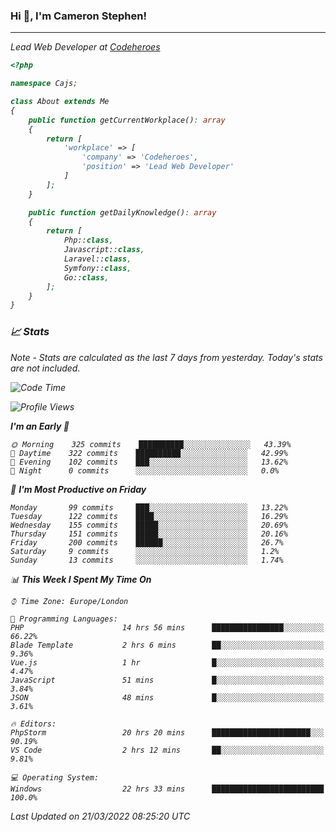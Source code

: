 ### Hi 👋, I'm Cameron Stephen!
<hr>
<p><em>Lead Web Developer at <a href="https://codeheroes.co.uk">Codeheroes</a></p>


```php
<?php

namespace Cajs;

class About extends Me
{
    public function getCurrentWorkplace(): array
    {
        return [
            'workplace' => [
                'company' => 'Codeheroes',
                'position' => 'Lead Web Developer'
            ]
        ];
    }

    public function getDailyKnowledge(): array
    {
        return [
            Php::class,
            Javascript::class,
            Laravel::class,
            Symfony::class,
            Go::class,
        ];
    }
}
```

### 📈 Stats
<p><em>Note - Stats are calculated as the last 7 days from yesterday. Today's stats are not included.</em></p>


<!--START_SECTION:waka-->
![Code Time](http://img.shields.io/badge/Code%20Time-2%2C747%20hrs%2015%20mins-blue)

![Profile Views](http://img.shields.io/badge/Profile%20Views-0-blue)

**I'm an Early 🐤** 

```text
🌞 Morning    325 commits    ██████████░░░░░░░░░░░░░░░   43.39% 
🌆 Daytime    322 commits    ██████████░░░░░░░░░░░░░░░   42.99% 
🌃 Evening    102 commits    ███░░░░░░░░░░░░░░░░░░░░░░   13.62% 
🌙 Night      0 commits      ░░░░░░░░░░░░░░░░░░░░░░░░░   0.0%

```
📅 **I'm Most Productive on Friday** 

```text
Monday       99 commits     ███░░░░░░░░░░░░░░░░░░░░░░   13.22% 
Tuesday      122 commits    ████░░░░░░░░░░░░░░░░░░░░░   16.29% 
Wednesday    155 commits    █████░░░░░░░░░░░░░░░░░░░░   20.69% 
Thursday     151 commits    █████░░░░░░░░░░░░░░░░░░░░   20.16% 
Friday       200 commits    ██████░░░░░░░░░░░░░░░░░░░   26.7% 
Saturday     9 commits      ░░░░░░░░░░░░░░░░░░░░░░░░░   1.2% 
Sunday       13 commits     ░░░░░░░░░░░░░░░░░░░░░░░░░   1.74%

```


📊 **This Week I Spent My Time On** 

```text
⌚︎ Time Zone: Europe/London

💬 Programming Languages: 
PHP                      14 hrs 56 mins      ████████████████░░░░░░░░░   66.22% 
Blade Template           2 hrs 6 mins        ██░░░░░░░░░░░░░░░░░░░░░░░   9.36% 
Vue.js                   1 hr                █░░░░░░░░░░░░░░░░░░░░░░░░   4.47% 
JavaScript               51 mins             █░░░░░░░░░░░░░░░░░░░░░░░░   3.84% 
JSON                     48 mins             █░░░░░░░░░░░░░░░░░░░░░░░░   3.61%

🔥 Editors: 
PhpStorm                 20 hrs 20 mins      ██████████████████████░░░   90.19% 
VS Code                  2 hrs 12 mins       ██░░░░░░░░░░░░░░░░░░░░░░░   9.81%

💻 Operating System: 
Windows                  22 hrs 33 mins      █████████████████████████   100.0%

```


 Last Updated on 21/03/2022 08:25:20 UTC
<!--END_SECTION:waka-->
